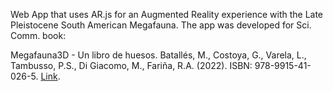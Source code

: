Web App that uses AR.js for an Augmented Reality experience with the Late Pleistocene South American Megafauna.
The app was developed for Sci. Comm. book:

Megafauna3D - Un libro de huesos. Batallés, M., Costoya, G., Varela, L., Tambusso, P.S., Di Giacomo, M., Fariña, R.A. (2022). ISBN: 978-9915-41-026-5. [Link](https://www.megafauna3d.org/un-libro-de-huesos/).


